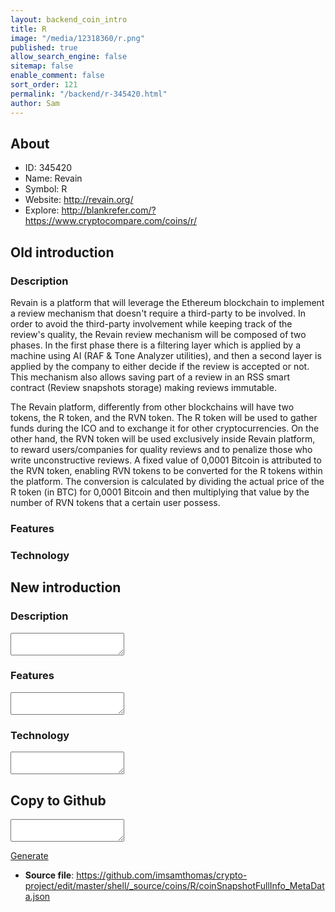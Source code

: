 ```yaml
---
layout: backend_coin_intro
title: R
image: "/media/12318360/r.png"
published: true
allow_search_engine: false
sitemap: false
enable_comment: false
sort_order: 121
permalink: "/backend/r-345420.html"
author: Sam
---
```


## About

- ID: 345420
- Name: Revain
- Symbol: R
- Website: http://revain.org/
- Explore: http://blankrefer.com/?https://www.cryptocompare.com/coins/r/


## Old introduction

### Description

<p>Revain is a platform that will leverage the Ethereum blockchain to implement a review mechanism that doesn&#39;t require a third-party to be involved. In order to avoid the third-party involvement while keeping track of the review&#39;s quality, the Revain review mechanism will be composed of two phases. In the first phase there is a filtering layer which is applied by a machine using AI (RAF &amp; Tone Analyzer utilities), and then a second layer is applied by the company to either decide if the review is accepted or not. This mechanism also allows saving part of a review in an RSS smart contract (Review snapshots storage) making reviews immutable.</p><p>The Revain platform, differently from other blockchains will have two tokens, the R token, and the RVN token. The R token will be used to gather funds during the ICO and to exchange it for other cryptocurrencies. On the other hand, the RVN token will be used exclusively inside Revain platform, to reward users/companies for quality reviews and to penalize those who write unconstructive reviews. A fixed value of 0,0001 Bitcoin <span>is attributed </span>to the RVN token, enabling RVN tokens to be converted for the R tokens w<span>ithin the platform</span>. The conversion is calculated by dividing the actual price of the R token (in BTC) for 0,0001 Bitcoin and then multiplying that value by the number of RVN tokens that a certain user possess.</p>

### Features


### Technology




## New introduction


### Description
<textarea id="meta_description" name="description"></textarea>

### Features
<textarea id="meta_features" name="features"></textarea>

### Technology
<textarea id="meta_technology" name="technology"></textarea>


## Copy to Github

<textarea id="coinsnapshotfullinfo_metadata"></textarea>

<a href="#gen" onclick="generateMetaDatJson()">Generate</a>

- **Source file**: <a href="https://github.com/imsamthomas/crypto-project/edit/master/shell/_source/coins/R/coinSnapshotFullInfo_MetaData.json">https://github.com/imsamthomas/crypto-project/edit/master/shell/_source/coins/R/coinSnapshotFullInfo_MetaData.json</a>


